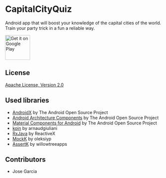 # CapitalCityQuiz
Android app that will boost your knowledge of the capital cities of the world. Train your party trick in a fun a reliable way.

[<img src="https://play.google.com/intl/en_us/badges/images/generic/en-play-badge.png"
     alt="Get it on Google Play"
     height="80">](https://play.google.com/store/apps/details?id=remcode.apps.notaza)


## License

[Apache License, Version 2.0](http://www.apache.org/licenses/LICENSE-2.0)

## Used libraries

* [AndroidX](https://developer.android.com/jetpack/androidx/) by The Android Open Source Project
* [Android Architecture Components](https://developer.android.com/topic/libraries/architecture/) by The Android Open Source Project
* [Material Components for Android](https://material.io/develop/android/) by The Android Open Source Project
* [koin](https://github.com/InsertKoinIO/koin) by arnaudgiuliani
* [RxJava](https://github.com/ReactiveX/RxJava) by ReactiveX
* [MockK](https://github.com/mockk/mockk) by oleksiyp
* [AssertK](https://github.com/willowtreeapps/assertk) by willowtreeapps

## Contributors

* Jose Garcia
